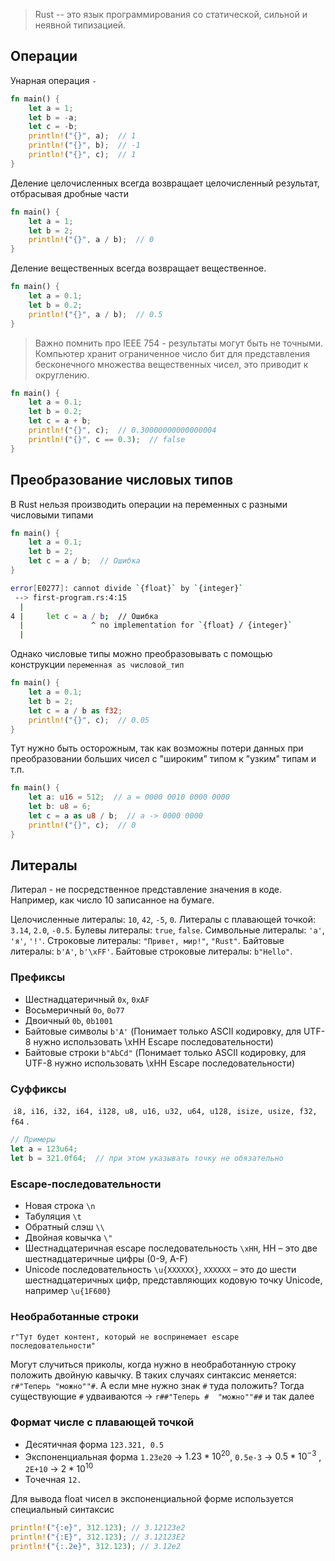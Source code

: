 > Rust -- это язык программирования со статической, сильной и неявной типизацией.
## Операции

Унарная операция `-`

```rust
fn main() {
    let a = 1;
    let b = -a;
    let c = -b;
    println!("{}", a);  // 1
    println!("{}", b);  // -1
    println!("{}", c);  // 1
}
```

Деление целочисленных всегда возвращает целочисленный результат, отбрасывая дробные части

```rust
fn main() {
    let a = 1;
    let b = 2;
    println!("{}", a / b);  // 0
}
```

Деление вещественных всегда возвращает вещественное.

```rust
fn main() {
    let a = 0.1;
    let b = 0.2;
    println!("{}", a / b);  // 0.5
}
```

 > Важно помнить про IEEE 754 - результаты могут быть не точными. Компьютер хранит ограниченное число бит для представления бесконечного множества вещественных чисел, это приводит к округлению.
 
```rust
fn main() {
    let a = 0.1;
    let b = 0.2;
    let c = a + b;
    println!("{}", c);  // 0.30000000000000004
    println!("{}", c == 0.3);  // false
}
```

## Преобразование числовых типов

В Rust нельзя производить операции на переменных с разными числовыми типами
```rust
fn main() {
    let a = 0.1;
    let b = 2;
    let c = a / b;  // Ошибка
}
```
```bash
error[E0277]: cannot divide `{float}` by `{integer}`
 --> first-program.rs:4:15
  |
4 |     let c = a / b;  // Ошибка
  |               ^ no implementation for `{float} / {integer}`
  |
```

Однако числовые типы можно преобразовывать с помощью конструкции `переменная as числовой_тип`
```rust
fn main() {
    let a = 0.1;
    let b = 2;
    let c = a / b as f32;
    println!("{}", c);  // 0.05
}
```

Тут нужно быть осторожным, так как возможны потери данных при преобразовании больших чисел с "широким" типом к "узким" типам  и т.п.

```rust
fn main() {
    let a: u16 = 512;  // a = 0000 0010 0000 0000
    let b: u8 = 6;
    let c = a as u8 / b;  // a -> 0000 0000
    println!("{}", c);  // 0
}
```

## Литералы

Литерал - не посредственное представление значения в коде. Например, как число 10 записанное на бумаге.

Целочисленные литералы: `10`, `42`, `-5`, `0`.
Литералы с плавающей точкой: `3.14`, `2.0`, `-0.5`.
Булевы литералы: `true`, `false`.
Символьные литералы: `'a'`, `'я'`, `'!'`.
Строковые литералы: `"Привет, мир!"`, `"Rust"`.
Байтовые литералы: `b'A'`, `b'\xFF'`.
Байтовые строковые литералы: `b"Hello"`.

### Префиксы

- Шестнадцатеричный `0x`, `0xAF`
- Восьмеричный `0o`, `0o77`
- Двоичный `0b`, `0b1001`
- Байтовые символы `b'A'` (Понимает только ASCII кодировку, для UTF-8 нужно использовать \xHH Escape последовательности)
- Байтовые строки `b"AbCd"` (Понимает только ASCII кодировку, для UTF-8 нужно использовать \xHH Escape последовательности)

### Суффиксы

 `i8, i16, i32, i64, i128, u8, u16, u32, u64, u128, isize, usize, f32, f64` .
```rust
// Примеры
let a = 123u64;
let b = 321.0f64;  // при этом указывать точку не обязательно
```

### Escape-последовательности

- Новая строка `\n`
- Табуляция `\t`
- Обратный слэш `\\`
- Двойная ковычка `\"`
- Шестнадцатеричная escape последовательность `\xHH`, HH – это две шестнадцатеричные цифры (0-9, A-F)
- Unicode последовательность `\u{XXXXXX}`, `XXXXXX` – это до шести шестнадцатеричных цифр, представляющих кодовую точку Unicode, например `\u{1F600}`

### Необработанные строки

`r"Тут будет контент, который не воспринемает escape последовательности"`

Могут случиться приколы, когда нужно в необработанную строку положить двойную кавычку. В таких случаях синтаксис меняется: `r#"Теперь "можно""#`. А если мне нужно знак `#` туда положить? Тогда существующие `#` удваиваются -> `r##"Теперь #  "можно""##` и так далее

### Формат числе с плавающей точкой

- Десятичная форма `123.321, 0.5`
- Экспоненциальная форма `1.23e20` -> $1.23*10^{20}$, `0.5e-3` -> $0.5 * 10^{-3}$ , `2E+10` -> $2*10^{10}$ 
- Точечная `12.`

Для вывода float чисел в экспоненциальной форме используется специальный синтаксис 
```rust
println!("{:e}", 312.123); // 3.12123e2
println!("{:E}", 312.123); // 3.12123E2
println!("{:.2e}", 312.123); // 3.12e2
```